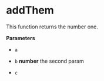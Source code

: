 # addThem

This function returns the number one.


**Parameters**

-   `a`  

-   `b` **number** the second param

-   `c`  



